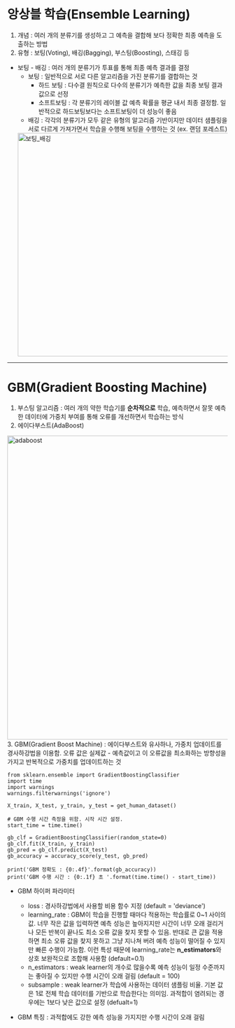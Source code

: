 앙상블 학습(Ensemble Learning)
===========================
1. 개념 : 여러 개의 분류기를 생성하고 그 예측을 결합해 보다 정확한 최종 예측을 도출하는 방법
2. 유형 : 보팅(Voting), 배깅(Bagging), 부스팅(Boosting), 스태깅 등
* 보팅 - 배깅 : 여러 개의 분류기가 투표를 통해 최종 예측 결과를 결정
  * 보팅 : 일반적으로 서로 다른 알고리즘을 가진 분류기를 결합하는 것
    * 하드 보팅 : 다수결 원칙으로 다수의 분류기가 예측한 값을 최종 보팅 결과값으로 선정
    * 소프트보팅 : 각 분류기의 레이블 값 예측 확률을 평균 내서 최종 결정함. 일반적으로 하드보팅보다는 소프트보팅이 더 성능이 좋음
  * 배깅 : 각각의 분류기가 모두 같은 유형의 알고리즘 기반이지만 데이터 샘플링을 서로 다르게 가져가면서 학습을 수행해 보팅을 수행하는 것 (ex. 랜덤 포레스트)
  <img width="510" alt="보팅_배깅" src="https://github.com/seungye-kwak/til_log/assets/112370282/dd6d1923-2888-4404-9d7f-9bd167db1ad5">

* * *
GBM(Gradient Boosting Machine)
==============================
1. 부스팅 알고리즘 : 여러 개의 약한 학습기를 **순차적으로** 학습, 예측하면서 잘못 예측한 데이터에 가중치 부여를 통해 오류를 개선하면서 학습하는 방식
2. 에이다부스트(AdaBoost)
<img width="694" alt="adaboost" src="https://github.com/seungye-kwak/til_log/assets/112370282/bca3ca11-ad54-423b-b49e-c1fede3f6f69">
3. GBM(Gradient Boost Machine) : 에이다부스트와 유사하나, 가중치 업데이트를 경사하강법을 이용함. 오류 값은 실제값 - 예측값이고 이 오류값을 최소화하는 방향성을 가지고 반복적으로 가중치를 업데이트하는 것
 
 ```
 from sklearn.ensemble import GradientBoostingClassifier
 import time
 import warnings
 warnings.filterwarnings('ignore')
 
 X_train, X_test, y_train, y_test = get_human_dataset()
 
 # GBM 수행 시간 측정을 위함. 시작 시간 설정.
 start_time = time.time()
 
 gb_clf = GradientBoostingClassifier(random_state=0)
 gb_clf.fit(X_train, y_train)
 gb_pred = gb_clf.predict(X_test)
 gb_accuracy = accuracy_score(y_test, gb_pred)
 
 print('GBM 정확도 : {0:.4f}'.format(gb_accuracy))
 print('GBM 수행 시간 : {0:.1f} 초 '.format(time.time() - start_time))
 ```
 * GBM 하이퍼 파라미터
   * loss : 경사하강법에서 사용할 비용 함수 지정 (default = 'deviance')
   * learning_rate : GBM이 학습을 진행할 때마다 적용하는 학습률로 0~1 사이의 값. 너무 작은 값을 입력하면 예측 성능은 높아지지만 시간이 너무 오래 걸리거나 모든 반복이 끝나도 최소 오류 값을 찾지 못할 수 있음. 반대로 큰 값을 적용하면 최소 오류 값을 찾지 못하고 그냥 지나쳐 버려 예측 성능이 떨어질 수 있지만 빠른 수행이 가능함. 이런 특성 때문에 learning_rate는 **n_estimators**와 상호 보완적으로 조합해 사용함 (default=0.1)
   * n_estimators : weak learner의 개수로 많을수록 예측 성능이 일정 수준까지는 좋아질 수 있지만 수행 시간이 오래 걸림 (default = 100)
   * subsample : weak learner가 학습에 사용하는 데이터 샘플링 비율. 기본 값은 1로 전체 학습 데이터를 기반으로 학습한다는 의미임. 과적합이 염려되는 경우에는 1보다 낮은 값으로 설정 (defualt=1)

 * GBM 특징 : 과적합에도 강한 예측 성능을 가지지만 수행 시간이 오래 걸림



  

